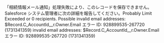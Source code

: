 「相続情報メール通知」処理失敗により、このレコードを保存できません。Salesforce システム管理者に次の詳細を報告してください。Probably Limit Exceeded or 0 recipients. Possible invalid email addresses: $Record.C_AccountId__r.Owner.Email エラー ID: 928899535-267720 (1731341359) invalid email addresses: $Record.C_AccountId__r.Owner.Email エラー ID: 928899535-267720 (1731341359)
